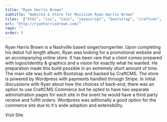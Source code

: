 ```yaml
---
title: "Ryan Harris Brown"
subtitle: "Website & Store for Musician Ryan Harris Brown"
tiles:  ["html", "css", "sass", "javascript", "bootstrap", "craftcms", "wordpress", "gulp", "sketch"]
url: "http://ryanharrisbrown.com/"
repo: ""
order: 5
---
```

Ryan Harris Brown is a Nashville based singer/songwriter. Upon completing his debut full length album, Ryan was looking for a promotional website and an accompanying online store. It has been rare that a client comes prepared with logos/identity & graphics and a vision for exactly what he wanted. He preparation made this build possible in an extremely short amount of time. The main site was built with Bootstrap and backed by CraftCMS. The store is powered by Wordpress with payments handled through Stripe. In initial discussions with Ryan about how the choices of back-end, there was an option to use CraftCMS Commerce but he opted to have two separate administration pages for each site in the event he would have a third party receive and fulfill orders. Wordpress was aditionally a good option for the commerce site due to it's wide adoption and extensibility.

<resource-link to="http://ryanharrisbrown.com/" external={true}>Visit Site</resource-link>